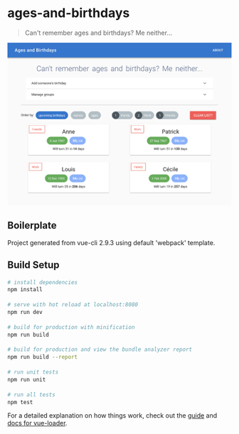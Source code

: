 # ages-and-birthdays

> Can't remember ages and birthdays? Me neither...

![Alt text](screenshot-readme.png?raw=true "App screenshot")

## Boilerplate

Project generated from vue-cli 2.9.3 using default 'webpack' template.

## Build Setup

``` bash
# install dependencies
npm install

# serve with hot reload at localhost:8080
npm run dev

# build for production with minification
npm run build

# build for production and view the bundle analyzer report
npm run build --report

# run unit tests
npm run unit

# run all tests
npm test
```

For a detailed explanation on how things work, check out the [guide](http://vuejs-templates.github.io/webpack/) and [docs for vue-loader](http://vuejs.github.io/vue-loader).
